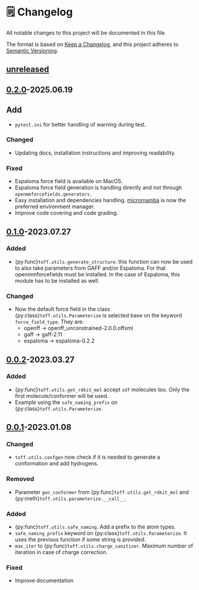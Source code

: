 # 🗒️ Changelog

All notable changes to this project will be documented in this file.

The format is based on [Keep a Changelog](https://keepachangelog.com/en/1.0.0/),
and this project adheres to [Semantic Versioning](https://semver.org/spec/v2.0.0.html).

## [unreleased]

## [0.2.0]-2025.06.19

## Add

- `pytest.ini` for better handling of warning during test.

### Changed

- Updating docs, installation instructions and improving readability.

### Fixed

- Espaloma force field is available on MacOS.
- Espaloma force field generation is handling directly and not through `openmmforcefields.generators`.
- Easy installation and dependencies handling. [micromamba](https://mamba.readthedocs.io/en/latest/user_guide/micromamba.html) is now the preferred environment manager.
- Improve code covering and code grading.

## [0.1.0]-2023.07.27

### Added

- {py:func}`toff.utils.generate_structure`. this function can now be used to also take parameters from GAFF and/or Espaloma. For that openmmforcefields must be installed. In the case of Espaloma, this module has to be installed as well.

### Changed

- Now the default force field in the class {py:class}`toff.utils.Parameterize` is selected base on the keyword `force_field_type`. They are:
  - openff -> openff_unconstrained-2.0.0.offxml
  - gaff -> gaff-2.11
  - espaloma -> espaloma-0.2.2

## [0.0.2]-2023.03.27

### Added

- {py:func}`toff.utils.get_rdkit_mol` accept `sdf` molecules too. Only the first molecule/conformer will be used.
- Example using the `safe_naming_prefix` on {py:class}`toff.utils.Parameterize`.

## [0.0.1]-2023.01.08

### Changed

- `toff.utils.confgen` now check if it is needed to generate a conformation and add hydrogens.

### Removed

- Parameter `gen_conformer` from {py:func}`toff.utils.get_rdkit_mol` and {py:meth}`toff.utils.parameterize.__call__`.

### Added

- {py:func}`toff.utils.safe_naming`. Add a prefix to the atom types.
- `safe_naming_prefix` keyword on {py:class}`toff.utils.Parameterize`. It uses the previous function if some string is provided.
- `max_iter` to {py:func}`toff.utils.charge_sanitizer`. Maximum number of iteration in case of charge correction.

### Fixed

- Improve documentation

[unreleased]: https://github.com/ale94mleon/TOFF/compare/0.2.0...HEAD
[0.2.0]: https://github.com/ale94mleon/TOFF/compare/0.1.0...0.2.0
[0.1.0]: https://github.com/ale94mleon/TOFF/compare/0.0.2...0.1.0
[0.0.2]: https://github.com/ale94mleon/TOFF/compare/0.0.1...0.0.2
[0.0.1]: https://github.com/ale94mleon/TOFF/compare/0.0.0-alpha2...0.0.1